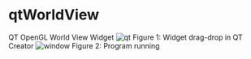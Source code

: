 # qtWorldView
QT OpenGL World View Widget
![qt](https://user-images.githubusercontent.com/66733828/165992250-0383b7a6-1f2f-4e3e-a417-8c8ad72162d0.png)
Figure 1: Widget drag-drop in QT Creator
![window](https://user-images.githubusercontent.com/66733828/165992258-ef0bbc20-a1fe-468e-aab7-3d812af66783.png)
Figure 2: Program running
